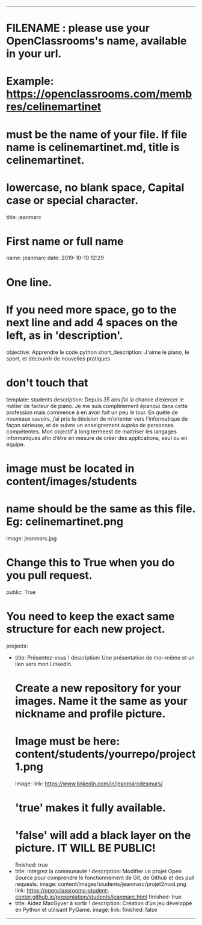 ---

# FILENAME : please use your OpenClassrooms's name, available in your url.
# Example: https://openclassrooms.com/membres/celinemartinet
# must be the name of your file. If file name is celinemartinet.md, title is celinemartinet.
# lowercase, no blank space, Capital case or special character.
title: jeanmarc

# First name or full name
name: jeanmarc
date: 2019-10-10 12:29

# One line.
# If you need more space, go to the next line and add 4 spaces on the left, as in 'description'.
objective: Apprendre le code python
short_description: J'aime le piano, le sport, et découvrir de nouvelles pratiques

# don't touch that
template: students
description:
    Depuis 35 ans j’ai la chance d’exercer le métier de facteur de piano. Je me suis complètement
	épanoui dans cette profession mais commence à en avoir fait un peu le tour. En quête de nouveaux
	savoirs, j’ai pris la décision de m’orienter vers l’informatique de façon sérieuse, 
	et de suivre un enseignement auprès de personnes compétentes. Mon objectif à long termeest de maitriser
	les langages informatiques afin d’être en mesure de créer des applications, seul ou en équipe.

# image must be located in content/images/students
# name should be the same as this file. Eg: celinemartinet.png
image: jeanmarc.jpg

# Change this to True when you do you pull request.
public: True

# You need to keep the exact same structure for each new project.
projects:
  - title: Présentez-vous !
    description: Une présentation de moi-même et un lien vers mon LinkedIn.
    # Create a new repository for your images. Name it the same as your nickname and profile picture.
    # Image must be here: content/students/yourrepo/project1.png
    image: 
    link: https://www.linkedin.com/in/jeanmarcdesmurs/
    # 'true' makes it fully available.
    # 'false' will add a black layer on the picture. IT WILL BE PUBLIC!
    finished: true
  - title: Intégrez la communauté !
    description: Modifier un projet Open Source pour comprendre le fonctionnement de Git, de Github et des pull requests. 
    image: content/images/students/jeanmarc/projet2mod.png
    link: https://openclassrooms-student-center.github.io/presentation/students/jeanmarc.html
    finished: true
  - title: Aidez MacGyver à sortir !
    description: Création d’un jeu développé en Python et utilisant PyGame.
    image: 
    link: 
    finished: false
---